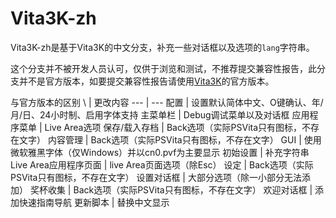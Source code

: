 # Vita3K-zh
Vita3K-zh是基于Vita3K的中文分支，补充一些对话框以及选项的`lang`字符串。

这个分支并不被开发人员认可，仅供于浏览和测试，不推荐提交兼容性报告，此分支并不是官方版本，如要提交兼容性报告请使用[Vita3K](https://vita3k.org)的官方版本。

与官方版本的区别
\ | 更改内容
--- | --- 
配置 | 设置默认简体中文、O键确认、年/月/日、24小时制、启用字体支持
主菜单栏 | Debug调试菜单以及对话框
应用程序菜单 | Live Area选项
保存/载入存档 | Back选项（实际PSVita只有图标，不存在文字）
内容管理 | Back选项（实际PSVita只有图标，不存在文字）
GUI | 使用微软雅黑字体（仅Windows）并以cn0.pvf为主要显示
初始设置 | 补充字符串
Live Area应用程序页面 | live Area页面选项（除Esc）
设定 | Back选项（实际PSVita只有图标，不存在文字）
设置对话框 | 大部分选项（除一小部分无法添加）
奖杯收集 | Back选项（实际PSVita只有图标，不存在文字）
欢迎对话框 | 添加快速指南导航
更新脚本 | 替换中文显示
